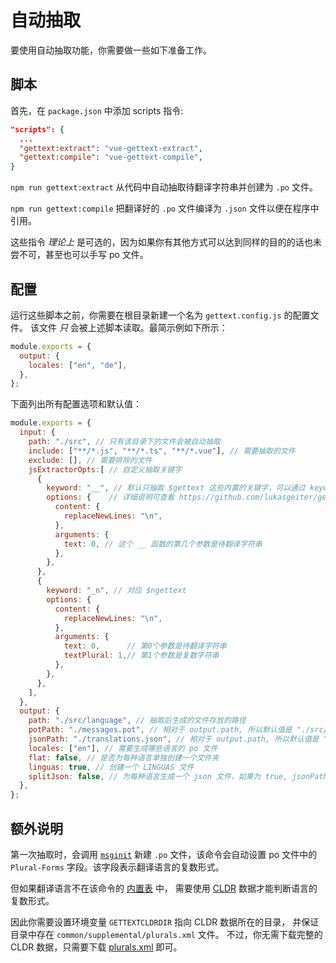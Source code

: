 # 自动抽取

要使用自动抽取功能，你需要做一些如下准备工作。

## 脚本
首先，在 `package.json` 中添加 scripts 指令:

```json { package.json }
"scripts": {
  ...
  "gettext:extract": "vue-gettext-extract",
  "gettext:compile": "vue-gettext-compile",
}
```

`npm run gettext:extract` 从代码中自动抽取待翻译字符串并创建为 `.po` 文件。

`npm run gettext:compile` 把翻译好的 `.po` 文件编译为 `.json` 文件以便在程序中引用。

这些指令 _理论上_ 是可选的，因为如果你有其他方式可以达到同样的目的的话也未尝不可，甚至也可以手写 po 文件。


## 配置
运行这些脚本之前，你需要在根目录新建一个名为 `gettext.config.js` 的配置文件。
该文件 _只_ 会被上述脚本读取。最简示例如下所示：


```js
module.exports = {
  output: {
    locales: ["en", "de"],
  },
};
```

下面列出所有配置选项和默认值：

```js
module.exports = {
  input: {
    path: "./src", // 只有该目录下的文件会被自动抽取
    include: ["**/*.js", "**/*.ts", "**/*.vue"], // 需要抽取的文件
    exclude: [], // 需要排除的文件
    jsExtractorOpts:[ // 自定义抽取关键字
      {
        keyword: "__", // 默认只抽取 $gettext 这些内置的关键字，可以通过 keyword 自定义
        options: {    // 详细说明可查看 https://github.com/lukasgeiter/gettext-extractor
          content: {
            replaceNewLines: "\n",
          },
          arguments: {
            text: 0, // 这个 __ 函数的第几个参数是待翻译字符串
          },
        },
      },
      {
        keyword: "_n", // 对应 $ngettext
        options: {
          content: {
            replaceNewLines: "\n",
          },
          arguments: {
            text: 0,      // 第0个参数是待翻译字符串
            textPlural: 1,// 第1个参数是复数字符串
          },
        },
      },
    ],
  },
  output: {
    path: "./src/language", // 抽取后生成的文件存放的路径
    potPath: "./messages.pot", // 相对于 output.path, 所以默认值是 "./src/language/messages.pot"
    jsonPath: "./translations.json", // 相对于 output.path, 所以默认值是 "./src/language/translations.json"
    locales: ["en"], // 需要生成哪些语言的 po 文件
    flat: false, // 是否为每种语言单独创建一个文件夹
    linguas: true, // 创建一个 LINGUAS 文件
    splitJson: false, // 为每种语言生成一个 json 文件，如果为 true, jsonPath 应当是一个目录路径而不是一个文件路径
  },
};
```

## 额外说明
第一次抽取时，会调用 [`msginit`](https://www.gnu.org/software/gettext/manual/html_node/msginit-Invocation.html)
新建 `.po` 文件，该命令会自动设置 po 文件中的 `Plural-Forms` 字段。该字段表示翻译语言的复数形式。

但如果翻译语言不在该命令的
[内置表](https://github.com/dd32/gettext/blob/master/gettext-tools/src/plural-table.c#L27) 中，
需要使用 [CLDR](http://cldr.unicode.org/) 数据才能判断语言的复数形式。

因此你需要设置环境变量 `GETTEXTCLDRDIR` 指向 CLDR 数据所在的目录，
并保证目录中存在 `common/supplemental/plurals.xml` 文件。
不过，你无需下载完整的 CLDR 数据，只需要下载 [plurals.xml](https://raw.githubusercontent.com/unicode-org/cldr/main/common/supplemental/plurals.xml) 即可。
